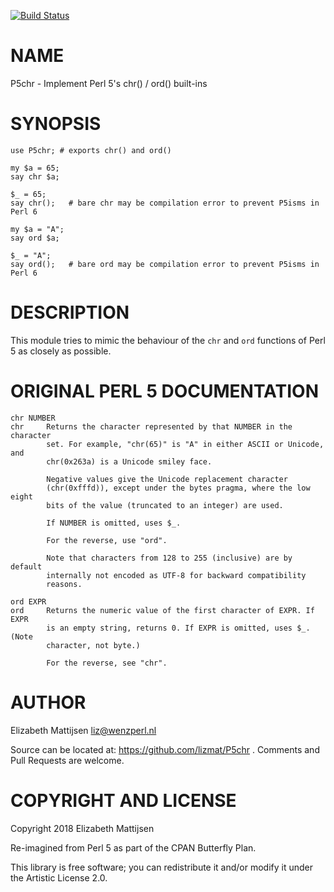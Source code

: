 [![Build Status](https://travis-ci.org/lizmat/P5chr.svg?branch=master)](https://travis-ci.org/lizmat/P5chr)

NAME
====

P5chr - Implement Perl 5's chr() / ord() built-ins

SYNOPSIS
========

    use P5chr; # exports chr() and ord()

    my $a = 65;
    say chr $a;

    $_ = 65;
    say chr();   # bare chr may be compilation error to prevent P5isms in Perl 6

    my $a = "A";
    say ord $a;

    $_ = "A";
    say ord();   # bare ord may be compilation error to prevent P5isms in Perl 6

DESCRIPTION
===========

This module tries to mimic the behaviour of the `chr` and `ord` functions of Perl 5 as closely as possible.

ORIGINAL PERL 5 DOCUMENTATION
=============================

    chr NUMBER
    chr     Returns the character represented by that NUMBER in the character
            set. For example, "chr(65)" is "A" in either ASCII or Unicode, and
            chr(0x263a) is a Unicode smiley face.

            Negative values give the Unicode replacement character
            (chr(0xfffd)), except under the bytes pragma, where the low eight
            bits of the value (truncated to an integer) are used.

            If NUMBER is omitted, uses $_.

            For the reverse, use "ord".

            Note that characters from 128 to 255 (inclusive) are by default
            internally not encoded as UTF-8 for backward compatibility
            reasons.

    ord EXPR
    ord     Returns the numeric value of the first character of EXPR. If EXPR
            is an empty string, returns 0. If EXPR is omitted, uses $_. (Note
            character, not byte.)

            For the reverse, see "chr".

AUTHOR
======

Elizabeth Mattijsen <liz@wenzperl.nl>

Source can be located at: https://github.com/lizmat/P5chr . Comments and Pull Requests are welcome.

COPYRIGHT AND LICENSE
=====================

Copyright 2018 Elizabeth Mattijsen

Re-imagined from Perl 5 as part of the CPAN Butterfly Plan.

This library is free software; you can redistribute it and/or modify it under the Artistic License 2.0.

